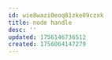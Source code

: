 ```yaml
---
id: wie8wazi0eoq81zke09czxk
title: node handle
desc: ''
updated: 1756146736512
created: 1756064147279
---
```

